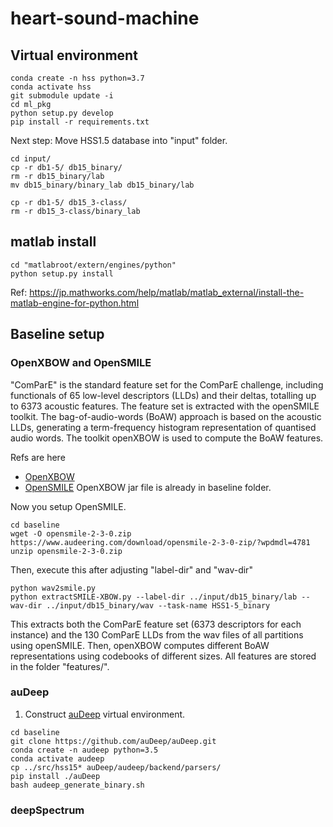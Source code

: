 # heart-sound-machine

## Virtual environment
```
conda create -n hss python=3.7
conda activate hss
git submodule update -i
cd ml_pkg
python setup.py develop
pip install -r requirements.txt
```

Next step: Move HSS1.5 database into "input" folder.
```
cd input/
cp -r db1-5/ db15_binary/
rm -r db15_binary/lab
mv db15_binary/binary_lab db15_binary/lab

cp -r db1-5/ db15_3-class/
rm -r db15_3-class/binary_lab 
```

## matlab install
```
cd "matlabroot/extern/engines/python"
python setup.py install
```

Ref: https://jp.mathworks.com/help/matlab/matlab_external/install-the-matlab-engine-for-python.html

## Baseline setup
### OpenXBOW and OpenSMILE
"ComParE" is the standard feature set for the ComParE challenge, including functionals of 65 low-level descriptors (LLDs) and their deltas,
totalling up to 6373 acoustic features. The feature set is extracted with the openSMILE toolkit.
The bag-of-audio-words (BoAW) approach is based on the acoustic LLDs, generating a term-frequency histogram representation of
quantised audio words. The toolkit openXBOW is used to compute the BoAW features.

Refs are here
- [OpenXBOW](https://github.com/openXBOW/openXBOW)
- [OpenSMILE](https://www.audeering.com/opensmile/)
OpenXBOW jar file is already in baseline folder.

Now you setup OpenSMILE.
```
cd baseline
wget -O opensmile-2-3-0.zip https://www.audeering.com/download/opensmile-2-3-0-zip/?wpdmdl=4781
unzip opensmile-2-3-0.zip
```

Then, execute this after adjusting "label-dir" and "wav-dir"
```
python wav2smile.py
python extractSMILE-XBOW.py --label-dir ../input/db15_binary/lab --wav-dir ../input/db15_binary/wav --task-name HSS1-5_binary
```
This extracts both the ComParE feature set (6373 descriptors for each instance) and the 130 ComParE LLDs from the wav files of all partitions
using openSMILE. Then, openXBOW computes different BoAW representations using codebooks of different sizes.
All features are stored in the folder "features/".


### auDeep
1. Construct [auDeep](https://github.com/auDeep/auDeep) virtual environment. 
```
cd baseline
git clone https://github.com/auDeep/auDeep.git
conda create -n audeep python=3.5
conda activate audeep
cp ../src/hss15* auDeep/audeep/backend/parsers/
pip install ./auDeep
bash audeep_generate_binary.sh 
```

### deepSpectrum
